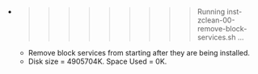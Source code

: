 * >>>>>>>>> Running inst-zclean-00-remove-block-services.sh ...
  * Remove block services from starting after they are being installed.
  * Disk size = 4905704K. Space Used = 0K.
